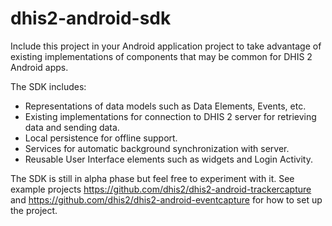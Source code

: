 # dhis2-android-sdk

Include this project in your Android application project to take advantage of existing implementations of components that may be common for DHIS 2 Android apps.

The SDK includes:
+ Representations of data models such as Data Elements, Events, etc.
+ Existing implementations for connection to DHIS 2 server for retrieving data and sending data.
+ Local persistence for offline support.
+ Services for automatic background synchronization with server.
+ Reusable User Interface elements such as widgets and Login Activity. 

The SDK is still in alpha phase but feel free to experiment with it. See example projects https://github.com/dhis2/dhis2-android-trackercapture and https://github.com/dhis2/dhis2-android-eventcapture for how to set up the project.
